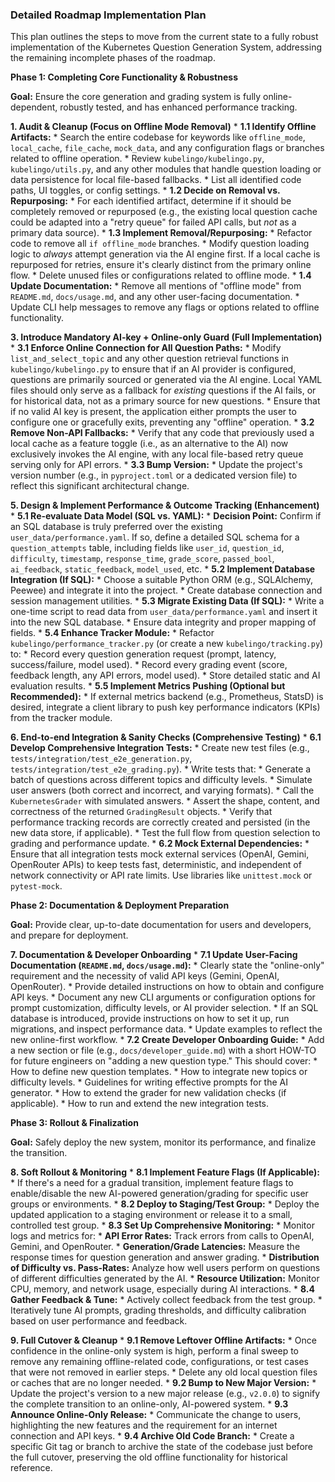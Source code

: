 ### Detailed Roadmap Implementation Plan

This plan outlines the steps to move from the current state to a fully robust implementation of the Kubernetes Question Generation System, addressing the remaining incomplete phases of the roadmap.

**Phase 1: Completing Core Functionality & Robustness**

**Goal:** Ensure the core generation and grading system is fully online-dependent, robustly tested, and has enhanced performance tracking.

**1. Audit & Cleanup (Focus on Offline Mode Removal)**
    *   **1.1 Identify Offline Artifacts:**
        *   Search the entire codebase for keywords like `offline_mode`, `local_cache`, `file_cache`, `mock_data`, and any configuration flags or branches related to offline operation.
        *   Review `kubelingo/kubelingo.py`, `kubelingo/utils.py`, and any other modules that handle question loading or data persistence for local file-based fallbacks.
        *   List all identified code paths, UI toggles, or config settings.
    *   **1.2 Decide on Removal vs. Repurposing:**
        *   For each identified artifact, determine if it should be completely removed or repurposed (e.g., the existing local question cache could be adapted into a "retry queue" for failed API calls, but *not* as a primary data source).
    *   **1.3 Implement Removal/Repurposing:**
        *   Refactor code to remove all `if offline_mode` branches.
        *   Modify question loading logic to *always* attempt generation via the AI engine first. If a local cache is repurposed for retries, ensure it's clearly distinct from the primary online flow.
        *   Delete unused files or configurations related to offline mode.
    *   **1.4 Update Documentation:**
        *   Remove all mentions of "offline mode" from `README.md`, `docs/usage.md`, and any other user-facing documentation.
        *   Update CLI help messages to remove any flags or options related to offline functionality.

**3. Introduce Mandatory AI-key + Online-only Guard (Full Implementation)**
    *   **3.1 Enforce Online Connection for All Question Paths:**
        *   Modify `list_and_select_topic` and any other question retrieval functions in `kubelingo/kubelingo.py` to ensure that if an AI provider is configured, questions are primarily sourced or generated via the AI engine. Local YAML files should only serve as a fallback for *existing* questions if the AI fails, or for historical data, not as a primary source for new questions.
        *   Ensure that if no valid AI key is present, the application either prompts the user to configure one or gracefully exits, preventing any "offline" operation.
    *   **3.2 Remove Non-API Fallbacks:**
        *   Verify that any code that previously used a local cache as a feature toggle (i.e., as an alternative to the AI) now exclusively invokes the AI engine, with any local file-based retry queue serving only for API errors.
    *   **3.3 Bump Version:**
        *   Update the project's version number (e.g., in `pyproject.toml` or a dedicated version file) to reflect this significant architectural change.

**5. Design & Implement Performance & Outcome Tracking (Enhancement)**
    *   **5.1 Re-evaluate Data Model (SQL vs. YAML):**
        *   **Decision Point:** Confirm if an SQL database is truly preferred over the existing `user_data/performance.yaml`. If so, define a detailed SQL schema for a `question_attempts` table, including fields like `user_id`, `question_id`, `difficulty`, `timestamp`, `response_time`, `grade_score`, `passed_bool`, `ai_feedback`, `static_feedback`, `model_used`, etc.
    *   **5.2 Implement Database Integration (If SQL):**
        *   Choose a suitable Python ORM (e.g., SQLAlchemy, Peewee) and integrate it into the project.
        *   Create database connection and session management utilities.
    *   **5.3 Migrate Existing Data (If SQL):**
        *   Write a one-time script to read data from `user_data/performance.yaml` and insert it into the new SQL database.
        *   Ensure data integrity and proper mapping of fields.
    *   **5.4 Enhance Tracker Module:**
        *   Refactor `kubelingo/performance_tracker.py` (or create a new `kubelingo/tracking.py`) to:
            *   Record every question generation request (prompt, latency, success/failure, model used).
            *   Record every grading event (score, feedback length, any API errors, model used).
            *   Store detailed static and AI evaluation results.
    *   **5.5 Implement Metrics Pushing (Optional but Recommended):**
        *   If external metrics backend (e.g., Prometheus, StatsD) is desired, integrate a client library to push key performance indicators (KPIs) from the tracker module.

**6. End-to-end Integration & Sanity Checks (Comprehensive Testing)**
    *   **6.1 Develop Comprehensive Integration Tests:**
        *   Create new test files (e.g., `tests/integration/test_e2e_generation.py`, `tests/integration/test_e2e_grading.py`).
        *   Write tests that:
            *   Generate a batch of questions across different topics and difficulty levels.
            *   Simulate user answers (both correct and incorrect, and varying formats).
            *   Call the `KubernetesGrader` with simulated answers.
            *   Assert the shape, content, and correctness of the returned `GradingResult` objects.
            *   Verify that performance tracking records are correctly created and persisted (in the new data store, if applicable).
            *   Test the full flow from question selection to grading and performance update.
    *   **6.2 Mock External Dependencies:**
        *   Ensure that all integration tests mock external services (OpenAI, Gemini, OpenRouter APIs) to keep tests fast, deterministic, and independent of network connectivity or API rate limits. Use libraries like `unittest.mock` or `pytest-mock`.

**Phase 2: Documentation & Deployment Preparation**

**Goal:** Provide clear, up-to-date documentation for users and developers, and prepare for deployment.

**7. Documentation & Developer Onboarding**
    *   **7.1 Update User-Facing Documentation (`README.md`, `docs/usage.md`):**
        *   Clearly state the "online-only" requirement and the necessity of valid API keys (Gemini, OpenAI, OpenRouter).
        *   Provide detailed instructions on how to obtain and configure API keys.
        *   Document any new CLI arguments or configuration options for prompt customization, difficulty levels, or AI provider selection.
        *   If an SQL database is introduced, provide instructions on how to set it up, run migrations, and inspect performance data.
        *   Update examples to reflect the new online-first workflow.
    *   **7.2 Create Developer Onboarding Guide:**
        *   Add a new section or file (e.g., `docs/developer_guide.md`) with a short HOW-TO for future engineers on "adding a new question type." This should cover:
            *   How to define new question templates.
            *   How to integrate new topics or difficulty levels.
            *   Guidelines for writing effective prompts for the AI generator.
            *   How to extend the grader for new validation checks (if applicable).
            *   How to run and extend the new integration tests.

**Phase 3: Rollout & Finalization**

**Goal:** Safely deploy the new system, monitor its performance, and finalize the transition.

**8. Soft Rollout & Monitoring**
    *   **8.1 Implement Feature Flags (If Applicable):**
        *   If there's a need for a gradual transition, implement feature flags to enable/disable the new AI-powered generation/grading for specific user groups or environments.
    *   **8.2 Deploy to Staging/Test Group:**
        *   Deploy the updated application to a staging environment or release it to a small, controlled test group.
    *   **8.3 Set Up Comprehensive Monitoring:**
        *   Monitor logs and metrics for:
            *   **API Error Rates:** Track errors from calls to OpenAI, Gemini, and OpenRouter.
            *   **Generation/Grade Latencies:** Measure the response times for question generation and answer grading.
            *   **Distribution of Difficulty vs. Pass-Rates:** Analyze how well users perform on questions of different difficulties generated by the AI.
            *   **Resource Utilization:** Monitor CPU, memory, and network usage, especially during AI interactions.
    *   **8.4 Gather Feedback & Tune:**
        *   Actively collect feedback from the test group.
        *   Iteratively tune AI prompts, grading thresholds, and difficulty calibration based on user performance and feedback.

**9. Full Cutover & Cleanup**
    *   **9.1 Remove Leftover Offline Artifacts:**
        *   Once confidence in the online-only system is high, perform a final sweep to remove any remaining offline-related code, configurations, or test cases that were not removed in earlier steps.
        *   Delete any old local question files or caches that are no longer needed.
    *   **9.2 Bump to New Major Version:**
        *   Update the project's version to a new major release (e.g., `v2.0.0`) to signify the complete transition to an online-only, AI-powered system.
    *   **9.3 Announce Online-Only Release:**
        *   Communicate the change to users, highlighting the new features and the requirement for an internet connection and API keys.
    *   **9.4 Archive Old Code Branch:**
        *   Create a specific Git tag or branch to archive the state of the codebase just before the full cutover, preserving the old offline functionality for historical reference.